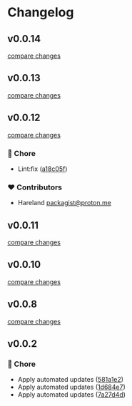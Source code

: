 # Changelog


## v0.0.14

[compare changes](https://github.com/onecode-no/event-service/compare/v0.0.13...v0.0.14)

## v0.0.13

[compare changes](https://github.com/onecode-no/event-service/compare/v0.0.12...v0.0.13)

## v0.0.12

[compare changes](https://github.com/onecode-no/event-service/compare/v0.0.11...v0.0.12)

### 🏡 Chore

- Lint:fix ([a18c05f](https://github.com/onecode-no/event-service/commit/a18c05f))

### ❤️ Contributors

- Hareland <packagist@proton.me>

## v0.0.11

[compare changes](https://github.com/onecode-no/event-service/compare/v0.0.10...v0.0.11)

## v0.0.10

[compare changes](https://github.com/onecode-no/event-service/compare/v0.0.8...v0.0.10)

## v0.0.8

[compare changes](https://github.com/onecode-no/event-service/compare/v0.0.7...v0.0.8)

## v0.0.2


### 🏡 Chore

- Apply automated updates ([581a1e2](https://github.com/onecode-no/event-service/commit/581a1e2))
- Apply automated updates ([1d684e7](https://github.com/onecode-no/event-service/commit/1d684e7))
- Apply automated updates ([7a27d4d](https://github.com/onecode-no/event-service/commit/7a27d4d))

